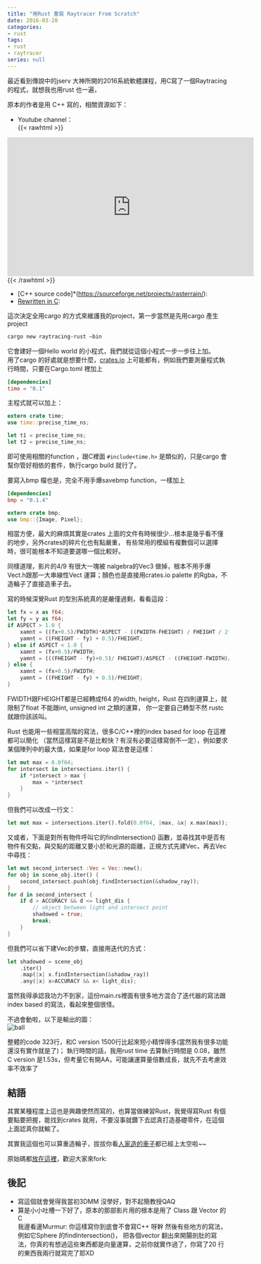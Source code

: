 ```yaml
---
title: "用Rust 重寫 Raytracer From Scratch"
date: 2016-03-20
categories:
- rust
tags:
- rust
- raytracer
series: null
---
```


最近看到傳說中的jserv 大神所開的2016系統軟體課程，用C寫了一個Raytracing 的程式，就想我也用rust 也一遍，
<!--more-->
原本的作者是用 C++ 寫的，相關資源如下：  

* Youtube channel：  
{{< rawhtml >}}
<iframe width="560" height="315" src="https://www.youtube.com/embed/videoseries?list=PLHm_I0tE5kKPPWXkTTtOn8fkcwEGZNETh" frameborder="0" allow="accelerometer; autoplay; encrypted-media; gyroscope; picture-in-picture" allowfullscreen></iframe>
{{< /rawhtml >}}

* [C++ source code]*(https://sourceforge.net/projects/rasterrain/):  
* [Rewritten in C](https://github.com/purpon/raytracing_c):  

這次決定全用cargo 的方式來維護我的project，第一步當然是先用cargo 產生project  
```bash
cargo new raytracing-rust –bin
```
它會建好一個Hello world 的小程式，我們就從這個小程式一步一步往上加。  
用了cargo 的好處就是想要什麼，[crates.io](https://crates.io/) 上可能都有，例如我們要測量程式執行時間，只要在Cargo.toml 裡加上  
```toml
[dependencies]
time = "0.1"
```
主程式就可以加上：  
```rust
extern crate time;
use time::precise_time_ns;

let t1 = precise_time_ns;
let t2 = precise_time_ns;
```
即可使用相關的function ，跟C裡面 `#include<time.h>` 是類似的，只是cargo 會幫你管好相依的套件，執行cargo build 就行了。  

要寫入bmp 檔也是，完全不用手爆savebmp function，一樣加上  
```toml
[dependencies]
bmp = "0.1.4"
```
```rust
extern crate bmp;
use bmp::{Image, Pixel};
```

相當方便，最大的麻煩其實是crates 上面的文件有時候很少…根本是幾乎看不懂的地步，另外crates的碎片化也有點嚴重，
有些常用的模組有複數個可以選擇時，很可能根本不知道要選哪一個比較好。  

同樣道理，影片的4/9 有很大一塊被 nalgebra的Vec3 做掉，根本不用手爆Vect.h跟那一大串線性Vect 運算；顏色也是直接用crates.io palette 的Rgba，不造輪子了直接造車子去。  

寫的時候深覺Rust 的型別系統真的是嚴僅過剩，看看這段：   
```rust
let fx = x as f64;
let fy = y as f64;
if ASPECT > 1.0 {
    xamnt = ((fx+0.5)/FWIDTH)*ASPECT - ((FWIDTH-FHEIGHT) / FHEIGHT / 2f64);
    yamnt = ((FHEIGHT - fy) + 0.5)/FHEIGHT;
} else if ASPECT < 1.0 {
    xamnt = (fx+0.5)/FWIDTH;
    yamnt = (((FHEIGHT - fy)+0.5)/ FHEIGHT)/ASPECT - ((FHEIGHT-FWIDTH)/ FWIDTH/2.0);
} else {
    xamnt = (fx+0.5)/FWIDTH;
    yamnt = ((FHEIGHT - fy) + 0.5)/FHEIGHT;
}
```
FWIDTH跟FHEIGHT都是已經轉成f64 的width, height，Rust 在四則運算上，就限制了float 不能跟int, unsigned int 之類的運算，
你一定要自己轉型不然 rustc 就跟你該該叫。  

Rust 也能用一些相當高階的寫法，很多C/C++裡的index based for loop 在這裡都可以簡化
（當然這樣寫是不是比較快？有沒有必要這樣寫倒不一定），例如要求某個陣列中的最大值，如果是for loop 寫法會是這樣：  
```rust
let mut max = 0.0f64;
for intersect in intersections.iter() {
    if *intersect > max {
        max = *intersect
    }
}
```
但我們可以改成一行文：  
```rust
let mut max = intersections.iter().fold(0.0f64, |max, &x| x.max(max));
```

又或者，下面是對所有物件呼叫它的findIntersection() 函數，並尋找其中是否有物件有交點，與交點的距離又要小於和光源的距離，正規方式先建Vec，再去Vec中尋找：  
```rust
let mut second_intersect :Vec = Vec::new();
for obj in scene_obj.iter() {
    second_intersect.push(obj.findIntersection(&shadow_ray));
}
for d in second_intersect {
    if d > ACCURACY && d <= light_dis {
        // object between light and intersect point
        shadowed = true;
        break;
    }
}
```
但我們可以省下建Vec的步驟，直接用迭代的方式：  
```rust
let shadowed = scene_obj
    .iter()
    .map(|x| x.findIntersection(&shadow_ray))
    .any(|x| x>ACCURACY && x< light_dis);
```
當然我得承認我功力不到家，這份main.rs裡面有很多地方混合了迭代器的寫法跟index based 的寫法，看起來整個很怪。  

不過會動啦，以下是輸出的圖：  
![ball](/images/posts/scene.png)

整體的code 323行，和C version 1500行比起來短小精悍得多(當然我有很多功能還沒有實作就是了)；
執行時間的話，我用rust time 去算執行時間是 0.08，雖然C version 是1.53s，但考量它有開AA，可能讓運算量倍數成長，就先不去考慮效率不效率了  

## 結語  
其實某種程度上這也是興趣使然而寫的，也算當做練習Rust，我覺得寫Rust 有個要點要把握，能找到crates 就用，不要沒事就鑽下去認真打造基礎零件，在這個上面認真你就輸了。  

其實我這個也可以算重造輪子，拔拔你看[人家造的車子](https://github.com/gyng/rust-raytracer)都已經上太空啦~~  

原始碼都[放在這裡](https://github.com/yodalee/Raytracing-rust)，歡迎大家來fork:  

## 後記  
* 寫這個就會覺得我當初3DMM 沒學好，對不起簡教授QAQ  
* 算是小小吐槽一下好了，原本的那部影片用的根本是用了 Class 跟 Vector 的 C  
我邊看邊Murmur: 你這樣寫你到底會不會寫C++ 呀幹 然後有些地方的寫法，例如它Sphere 的findIntersection()，
把各個vector 翻出來開腸剖肚的寫法，你真的有想過這些東西都是向量運算，之前你就實作過了，你寫了20 行的東西我兩行就寫完了耶XD